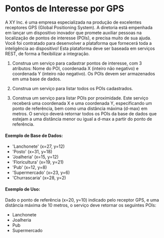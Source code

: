 Pontos de Interesse por GPS
===========================
A XY Inc. é uma empresa especializada na produção de excelentes receptores GPS (Global Positioning System).
A diretoria está empenhada em lançar um dispositivo inovador que promete auxiliar pessoas na localização de pontos de interesse (POIs), e precisa muito de sua ajuda.
Você foi contratado para desenvolver a plataforma que fornecerá toda a inteligência ao dispositivo! Esta plataforma deve ser baseada em serviços REST, de forma a flexibilizar a integração.

1. Construa um serviço para cadastrar pontos de interesse, com 3 atributos: Nome do POI, coordenada X (inteiro não negativo) e coordenada Y (inteiro não negativo). Os POIs devem ser armazenados em uma base de dados.

2. Construa um serviço para listar todos os POIs cadastrados.

3. Construa um serviço para listar POIs por proximidade. Este serviço receberá uma coordenada X e uma coordenada Y, especificando um ponto de referência, bem como uma distância máxima (d-max) em metros. O serviço deverá retornar todos os POIs da base de dados que estejam a uma distância menor ou igual a d-max a partir do ponto de referência.

#### Exemplo de Base de Dados:

- 'Lanchonete' (x=27, y=12)
- 'Posto' (x=31, y=18)
- 'Joalheria' (x=15, y=12)
- 'Floricultura' (x=19, y=21)
- 'Pub' (x=12, y=8)
- 'Supermercado' (x=23, y=6)
- 'Churrascaria' (x=28, y=2)

#### Exemplo de Uso:
Dado o ponto de referência (x=20, y=10) indicado pelo receptor GPS, e uma distância máxima de 10 metros, o serviço deve retornar os seguintes POIs:

 - Lanchonete
 - Joalheria
 - Pub
 - Supermercado
